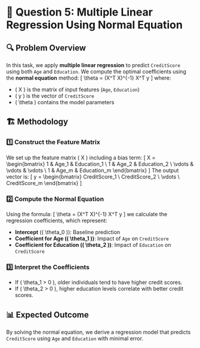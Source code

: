 # 📌 Question 5: Multiple Linear Regression Using Normal Equation

## 🔍 Problem Overview
In this task, we apply **multiple linear regression** to predict `CreditScore` using both `Age` and `Education`. We compute the optimal coefficients using the **normal equation** method:
\[
\theta = (X^T X)^{-1} X^T y
\]
where:
- \( X \) is the matrix of input features (`Age`, `Education`)
- \( y \) is the vector of `CreditScore`
- \( \theta \) contains the model parameters

## 🏗️ Methodology
### 1️⃣ Construct the Feature Matrix
We set up the feature matrix \( X \) including a bias term:
\[
X = \begin{bmatrix} 1 & Age_1 & Education_1 \\ 1 & Age_2 & Education_2 \\ \vdots & \vdots & \vdots \\ 1 & Age_m & Education_m \end{bmatrix}
\]
The output vector is:
\[
y = \begin{bmatrix} CreditScore_1 \\ CreditScore_2 \\ \vdots \\ CreditScore_m \end{bmatrix}
\]

### 2️⃣ Compute the Normal Equation
Using the formula:
\[
\theta = (X^T X)^{-1} X^T y
\]
we calculate the regression coefficients, which represent:
- **Intercept** (\( \theta_0 \)): Baseline prediction
- **Coefficient for Age (\( \theta_1 \))**: Impact of `Age` on `CreditScore`
- **Coefficient for Education (\( \theta_2 \))**: Impact of `Education` on `CreditScore`

### 3️⃣ Interpret the Coefficients
- If \( \theta_1 > 0 \), older individuals tend to have higher credit scores.
- If \( \theta_2 > 0 \), higher education levels correlate with better credit scores.

## 📊 Expected Outcome
By solving the normal equation, we derive a regression model that predicts `CreditScore` using `Age` and `Education` with minimal error.